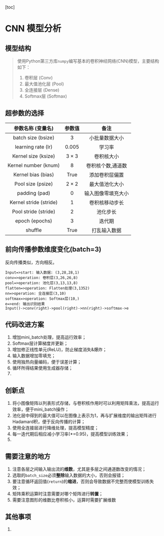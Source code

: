 [toc]

# CNN 模型分析

## 模型结构

> 使用Python第三方库`numpy`编写基本的卷积神经网络(CNN)模型，主要结构如下：
>
> 1. 卷积层 (Conv)
> 2. 最大值池化层 (Pool)
> 3. 全连接层 (Dense)
> 4. Softmax层 (Softmax)
>
> 

## 超参数的选择

|   参数名称 (变量名)    |    参数值     |        备注        |
| :--------------------: | :-----------: | :----------------: |
|   batch size (bsize)   |      $3$      |   小批量数据大小   |
|   learning rate (lr)   |    $0.005$    |       学习率       |
|  Kernel size (ksize)   |  $3\times3$   |     卷积核大小     |
|  Kernel number (knum)  |      $8$      | 卷积核个数,通道数  |
|   Kernel bias (bias)   | $\mbox{True}$ |   添加卷积层偏置   |
|   Pool size (psize)    |  $2\times2$   |   最大值池化大小   |
|     padding (pad)      |      $0$      | 输入图像零填充大小 |
| Kernel stride (stride) |      $1$      |   卷积核移动步长   |
|  Pool stride (stride)  |      $2$      |      池化步长      |
|     epoch (epochs)     |      $3$      |       迭代期       |
|        shuffle         | $\mbox{True}$ |    打乱输入数据    |



## 前向传播参数维度变化(batch=3)

反向传播类似，方向相反。

```flow
Input=>start: 输入数据: (3,28,28,1)
conv=>operation: 卷积层(3,26,26,8)
pool=>operation: 池化层(3,13,13,8) 
flatten=>operation: Flatten处理(3,1352)
nn=>operation: 全连接层(3,10)
softmax=>operation: Softmax层(10,)
e=>end: 输出识别结果
Input()->conv(right)->pool(right)->nn(right)->softmax->e
```



## 代码改进方案

1. 增加mini_batch处理，提高运行效率；
2. Softmax层计算梯度并更新；
3. 增加修正线性单元(ReLU)，防止梯度消失&爆炸；
4. 输入数据增加零填充；
5. 使用独热向量编码，便于误差计算；
6. 循环所得结果使用生成器存储；
7. 



## 创新点

1. 将小图像矩阵以列表形式存储，与卷积核作用时可以利用矩阵乘法，提高运行效率，便于mini_batch操作；
2. 池化层中得到的最大值可以在图像上表示为1，再与扩展维度的输出矩阵进行Hadamard积，便于反向传播的计算；
3. 使用全连接层进行降维处理，提高模型精度；
4. 每一迭代期后相应减小学习率(\*=0.95)，提高模型训练效果；
5. 



## 需要注意的地方

1. 注意各层之间输入输出流的**维数**，尤其是多层之间通道数改变的情况；
2. 选取的`batch_size`必须**整除**输入数据的大小，否则会报错；
3. 要注意循环返回值(`return`)的**缩进**，否则会导致数据不完整而使模型训练失效；
4. 矩阵乘积运算时注意需要对哪个矩阵进行**转置**；
5. 需要注意图形的维数比卷积核小，运算时需要扩展维数



## 其他事项
1. 